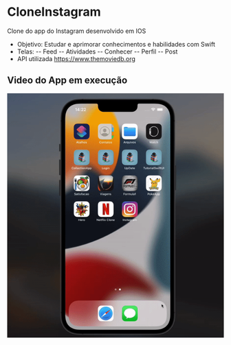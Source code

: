 # CloneInstagram
Clone do app do Instagram desenvolvido em IOS

- Objetivo: Estudar e aprimorar conhecimentos e habilidades com Swift
- Telas:
-- Feed
-- Atividades
-- Conhecer
-- Perfil
-- Post
- API utilizada
        https://www.themoviedb.org  
        
## Video do App em execução
![App Clone Instagram](https://github.com/ElieloJr/CloneInstagram/blob/main/Instagram/Instagram/Assets.xcassets/Instagram.gif)
